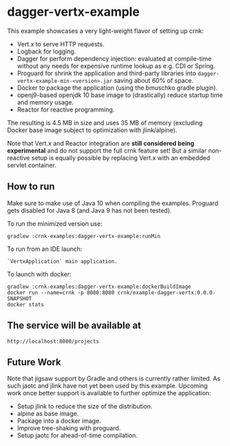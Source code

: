 # dagger-vertx-example

This example showcases a very light-weight flavor of setting up crnk:

- Vert.x to serve HTTP requests.
- Logback for logging.
- Dagger for perform dependency injection: evaluated at compile-time without any needs for expensive runtime lookup as e.g. CDI or Spring.
- Proguard for shrink the application and third-party libraries into `dagger-vertx-example-min-<version>.jar`
  saving about 60% of space.
- Docker to package the application (using the bmuschko gradle plugin).
- openj9-based openjdk 10 base image to (drastically) reduce startup time and memory usage.  
- Reactor for reactive programming.
  
The resulting is 4.5 MB in size and uses 35 MB of memory (excluding 
Docker base image subject to optimization with jlink/alpine).

Note that Vert.x and Reactor integration are **still considered being experimental** and 
do not support the full crnk feature set! But a similar non-reactive setup is equally 
possible by replacing Vert.x with an embedded servlet container.

## How to run 

Make sure to make use of Java 10 when compiling the examples. Proguard gets disabled for Java 8
(and Java 9 has not been tested). 

To run the minimized version use:

	gradlew :crnk-examples:dagger-vertx-example:runMin
	
To run from an IDE launch:
	
    `VertxApplication` main application.	
    
To launch with docker:

    gradlew :crnk-examples:dagger-vertx-example:dockerBuildImage
    docker run --name=crnk -p 8080:8080 crnk/example-dagger-vertx:0.0.0-SNAPSHOT
    docker stats
    

## The service will be available at
 
 	http://localhost:8080/projects
 	
 	
## Future Work

Note that jigsaw support by Gradle and others is currently rather limited. As such jaotc and jlink
have not yet been used by this example. Upcoming work once better support is available to
further optimize the application: 

- Setup jlink to reduce the size of the distribution.
- alpine as base image.
- Package into a docker image.
- Improve tree-shaking with proguard. 
- Setup jaotc for ahead-of-time compilation.
 